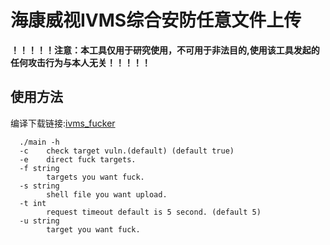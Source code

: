 # **海康威视IVMS综合安防任意文件上传**



**！！！！！注意：本工具仅用于研究使用，不可用于非法目的,使用该工具发起的任何攻击行为与本人无关！！！！！**

## 使用方法

编译下载链接:[ivms_fucker](https://github.com/adeljck/ivms-file-upload/releases/tag/release)

```shell
  ./main -h
  -c    check target vuln.(default) (default true)
  -e    direct fuck targets.
  -f string
        targets you want fuck.
  -s string
        shell file you want upload.
  -t int
        request timeout default is 5 second. (default 5)
  -u string
        target you want fuck.
```

